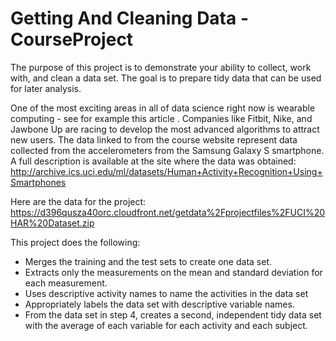# Getting And Cleaning Data - CourseProject
The purpose of this project is to demonstrate your ability to collect, work with, and clean a data set. The goal is to prepare tidy data that can be used for later analysis.  

One of the most exciting areas in all of data science right now is wearable computing - see for example this article . Companies like Fitbit, Nike, and Jawbone Up are racing to develop the most advanced algorithms to attract new users. The data linked to from the course website represent data collected from the accelerometers from the Samsung Galaxy S smartphone. A full description is available at the site where the data was obtained: http://archive.ics.uci.edu/ml/datasets/Human+Activity+Recognition+Using+Smartphones 

Here are the data for the project: https://d396qusza40orc.cloudfront.net/getdata%2Fprojectfiles%2FUCI%20HAR%20Dataset.zip 

This project does the following:
  * Merges the training and the test sets to create one data set.
  * Extracts only the measurements on the mean and standard deviation for each measurement. 
  * Uses descriptive activity names to name the activities in the data set
  * Appropriately labels the data set with descriptive variable names. 
  * From the data set in step 4, creates a second, independent tidy data set with the average of each variable for each activity and each subject.
